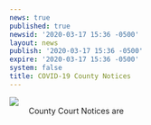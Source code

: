 ```yaml
---
news: true
published: true
newsid: '2020-03-17 15:36 -0500'
layout: news
publish: '2020-03-17 15:36 -0500'
expire: '2020-03-17 15:36 -0500'
system: false
title: COVID-19 County Notices
---
```

<img src="http://www.oscn.net/notices/covid-19.jpg" style="margin: 0 1em 1em 0" />
County Court Notices are